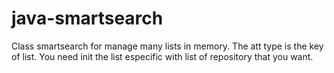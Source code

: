 # java-smartsearch
Class smartsearch for manage many lists in memory.
The att type is the key of list. 
You need init the list especific with list of repository that you want. 
